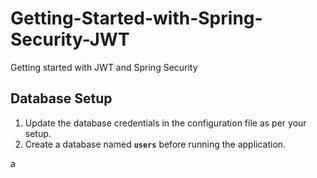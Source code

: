 # Getting-Started-with-Spring-Security-JWT
Getting started with JWT and Spring Security

## Database Setup

1. Update the database credentials in the configuration file as per your setup.  
2. Create a database named **`users`** before running the application.  

a

